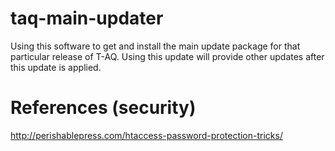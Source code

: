 taq-main-updater
================

Using this software to get and install the main update package for that particular release of T-AQ. Using this update will provide other updates after this update is applied.

References (security)
=====
http://perishablepress.com/htaccess-password-protection-tricks/
